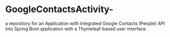 # GoogleContactsActivity-
a repository for an Application with integrated Google Contacts (People) API into Spring Boot application with a Thymeleaf-based user interface. 
